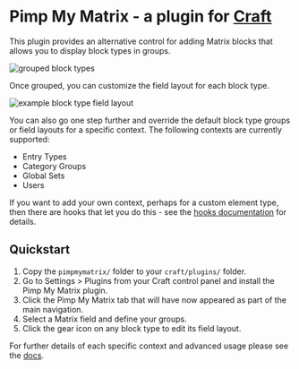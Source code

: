 # Pimp My Matrix - a plugin for [Craft](http://buildwithcraft.com)

This plugin provides an alternative control for adding Matrix blocks that allows you to display block types in groups.

![grouped block types](http://s3-eu-west-1.amazonaws.com/supercoolplugins/Pimp-My-Matrix/groups-ui.jpg)

Once grouped, you can customize the field layout for each block type.

![example block type field layout](http://s3-eu-west-1.amazonaws.com/supercoolplugins/Pimp-My-Matrix/field-layouts.jpg)

You can also go one step further and override the default block type groups or field layouts for a specific context. The following contexts are currently supported:

- Entry Types
- Category Groups
- Global Sets
- Users

If you want to add your own context, perhaps for a custom element type, then there are hooks that let you do this - see the [hooks documentation](http://plugins.supercooldesign.co.uk/plugin/pimp-my-matrix/docs/hooks) for details.

## Quickstart

1. Copy the `pimpmymatrix/` folder to your `craft/plugins/` folder.
2. Go to Settings > Plugins from your Craft control panel and install the Pimp My Matrix plugin.
3. Click the Pimp My Matrix tab that will have now appeared as part of the main navigation.
4. Select a Matrix field and define your groups.
5. Click the gear icon on any block type to edit its field layout.

For further details of each specific context and advanced usage please see the [docs](http://plugins.supercooldesign.co.uk/plugin/pimp-my-matrix/docs).
